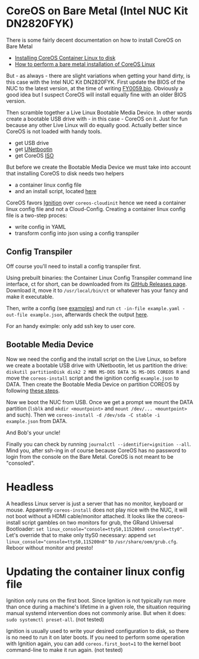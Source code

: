 # CoreOS on Bare Metal (Intel NUC Kit DN2820FYK)
There is some fairly decent documentation on how to install CoreOS on Bare Metal

- [Installing CoreOS Container Linux to disk](https://coreos.com/os/docs/latest/installing-to-disk.html)
- [How to perform a bare metal installation of CoreOS Linux](https://linuxconfig.org/how-to-perform-a-bare-metal-installation-of-coreos-linux)

But - as always - there are slight variations when getting your hand dirty, is this case with the Intel NUC Kit DN2820FYK. First update the BIOS of the NUC to the latest version, at the time of writing [FY0059.bio](https://downloadcenter.intel.com/download/26898/NUCs-BIOS-Update-FYBYT10H-86A-). Obviously a good idea but I suspect CoreOS will install equally fine with an older BIOS version.

Then scramble together a Live Linux Bootable Media Device. In other words create a bootable USB drive with - in this case - CoreOS on it. Just for fun because any other Live Linux will do equally good. Actually better since CoreOS is not loaded with handy tools.

- get USB drive
- get [UNetbootin](https://unetbootin.github.io/)
- get CoreOS [ISO](https://coreos.com/os/docs/latest/booting-with-iso.html)

But before we create the Bootable Media Device we must take into account that installing CoreOS to disk needs two helpers

- a container linux config file
- and an install script, located [here](https://coreos.com/os/docs/latest/installing-to-disk.html)

CoreOS favors [Ignition](https://coreos.com/ignition/docs/latest/what-is-ignition.html) over `coreos-cloudinit` hence we need a container linux config file and not a Cloud-Config. Creating a container linux config file is a two-step proces:

- write config in YAML
- transform config into json using a config transpiler

## Config Transpiler
Off course you'll need to install a config transpiler first.

Using prebuilt binaries: the Container Linux Config Transpiler command line interface, ct for short, can be downloaded from its [GitHub Releases page](https://github.com/coreos/container-linux-config-transpiler/releases). Download it, move it to `/usr/local/bin/ct` or whatever has your fancy and make it executable.

Then, write a config (see [examples](https://coreos.com/os/docs/latest/clc-examples.html)) and run `ct -in-file example.yaml -out-file example.json`, afterwards check the output [here](https://coreos.com/validate/).

For an handy eximple: only add ssh key to user core.

## Bootable Media Device
Now we need the config and the install script on the Live Linux, so before we create a bootable USB drive with UNetbootin, let us partition the drive: `diskutil partitionDisk disk2 2 MBR MS-DOS DATA 3G MS-DOS COREOS R` and move the `coreos-install` script and the ignition config `example.json` to DATA. Then create the Bootable Media Device on partition COREOS by following [these steps](https://tutorials.ubuntu.com/tutorial/tutorial-create-a-usb-stick-on-macos).

Now we boot the NUC from USB. Once we get a prompt we mount the DATA partition (`lsblk` and `mkdir <mountpoint>` and `mount /dev/... <mountpoint>` and such). Then we `coreos-install -d /dev/sda -C stable -i example.json` from DATA.

And Bob's your uncle!

Finally you can check by running `journalctl --identifier=ignition --all`. Mind you, after ssh-ing in of course because CoreOS has no password to login from the console on the Bare Metal. CoreOS is not meant to be "consoled".

# Headless
A headless Linux server is just a server that has no monitor, keyboard or mouse. Apparently `coreos-install` does not play nice with the NUC, it will not boot without a HDMI cable/monitor attached. It looks like the coreos-install script gambles on two monitors for grub, the GRand Universal Bootloader: `set linux_console="console=ttyS0,115200n8 console=tty0"`. Let's override that to make only ttyS0 necessary: append `set linux_console="console=ttyS0,115200n8"` to `/usr/share/oem/grub.cfg`. Reboor without monitor and presto!

# Updating the container linux config file
Ignition only runs on the first boot. Since Ignition is not typically run more than once during a machine's lifetime in a given role, the situation requiring manual systemd intervention does not commonly arise. But when it does: `sudo systemctl preset-all`. (not tested)

Ignition is usually used to write your desired configuration to disk, so there is no need to run it on later boots.  If you need to perform some operation with Ignition again, you can add `coreos.first_boot=1` to the kernel boot command-line to make it run again. (not tested)
